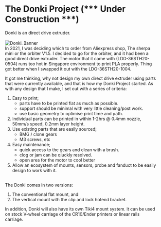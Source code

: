 # The Donki Project (*** Under Construction ***)
Donki is an direct drive extruder. 
\
\
![Donki_Banner](https://user-images.githubusercontent.com/68491566/150913761-21b3a931-d232-492d-8932-300854070d0b.png)
\
In 2021, I was deciding which to order from Aliexpress shop, The sherpa mini or the orbiter V1.5. I decided to go for the orbiter, and it had been a good direct drive extruder. The motor that it came with (LDO-36STH20-0504) runs too hot in Singapore environment to print PLA properly. Thing got better when I swapped it out with the LDO-36STH20-1004. 

It got me thinking, why not design my own direct drive extruder using parts that were currently available, and that is how my Donki Project started. As with any design that I make, I set out with a series of criteria:
1.	Easy to print; 
    - parts have to be printed flat as much as possible. 
    - support should be minimal with very little cleaning/post work. 
    - use basic geometry to optimise print time and path. 
2.	Individual parts can be printed in within 1-2hrs @ 0.4mm nozzle, 50mm/s speed, 0.2mm layer height. 
3.	Use existing parts that are easily sourced; 
    - BMG / clone gears 
    - M3 screws, etc
4.	Easy maintenance;
    - quick access to the gears and clean with a brush.
    - clog or jam can be qiuckly resolved. 
    - open area for the motor to cool better
5. Allow an ecosystem of mounts, sensors, probe and fanduct to be easily design to work with it.

\
The Donki comes in two versions:
1. The conventional flat mount, and 
2. The vertical mount with the clip and lock hotend bracket. 

In addition, Donki will also have its own Tiki4 mount system. It can be used on stock V-wheel carriage of the CR10/Ender printers or linear rails carriage. 

